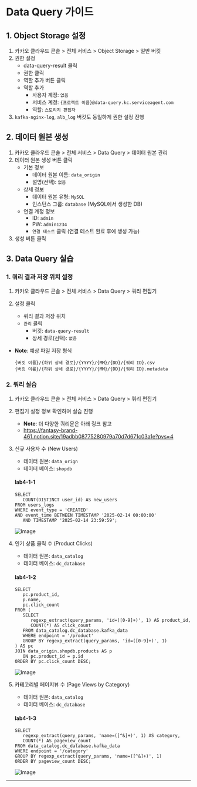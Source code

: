 # Data Query 가이드

## 1. Object Storage 설정
1. 카카오 클라우드 콘솔 > 전체 서비스 > Object Storage > 일반 버킷
2. 권한 설정
   - data-query-result 클릭
   - 권한 클릭
   - 역할 추가 버튼 클릭
   - 역할 추가
      - 사용자 계정: `없음`
      - 서비스 계정: `{프로젝트 이름}@data-query.kc.serviceagent.com`
      - 역할: `스토리지 편집자`
3. `kafka-nginx-log`, `alb_log` 버킷도 동일하게 권한 설정 진행

## 2. 데이터 원본 생성
1. 카카오 클라우드 콘솔 > 전체 서비스 > Data Query > 데이터 원본 관리
2. 데이터 원본 생성 버튼 클릭
   - 기본 정보
      - 데이터 원본 이름: `data_origin`
      - 설명(선택): `없음`
   - 상세 정보
      - 데이터 원본 유형: `MySQL`
      - 인스턴스 그룹: `database` (MySQL에서 생성한 DB)
   - 연결 계정 정보
      - ID: `admin`
      - PW: `admin1234`
      - `연결 테스트` 클릭 (연결 테스트 완료 후에 생성 가능)
4. 생성 버튼 클릭


## 3. Data Query 실습
### 1. 쿼리 결과 저장 위치 설정
1. 카카오 클라우드 콘솔 > 전체 서비스 > Data Query > 쿼리 편집기
2. 설정 클릭
   
   - 쿼리 결과 저장 위치
   - `관리` 클릭
      - 버킷: `data-query-result`
      - 상세 경로(선택): `없음`

- **Note**: 예상 파일 저장 형식
  
  ```
  {버킷 이름}/{하위 상세 경로}/{YYYY}/{MM}/{DD}/{쿼리 ID}.csv
  {버킷 이름}/{하위 상세 경로}/{YYYY}/{MM}/{DD}/{쿼리 ID}.metadata
  ```

### 2. 쿼리 실습
1. 카카오 클라우드 콘솔 > 전체 서비스 > Data Query > 쿼리 편집기
2. 편집기 설정 정보 확인하며 실습 진행
   - **Note**: 더 다양한 쿼리문은 아래 링크 참고
   - https://fantasy-brand-461.notion.site/19adbb08775280979a70d7d671c03a1e?pvs=4
     
  
3. 신규 사용자 수 (New Users)
   - 데이터 원본: `data_orign`
   - 데이터 베이스: `shopdb`
   #### **lab4-1-1**
   ```
   SELECT 
      COUNT(DISTINCT user_id) AS new_users
   FROM users_logs
   WHERE event_type = 'CREATED'
   AND event_time BETWEEN TIMESTAMP '2025-02-14 00:00:00'
      AND TIMESTAMP '2025-02-14 23:59:59';
   ```
   ![Image](https://github.com/user-attachments/assets/8016af05-788b-4548-8a60-a47aeae6aff4)

4. 인기 상품 클릭 수 (Product Clicks)
   - 데이터 원본: `data_catalog`
   - 데이터 베이스: `dc_database`
   #### **lab4-1-2**
   ```
   SELECT 
      pc.product_id,
      p.name,
      pc.click_count
   FROM (
      SELECT 
         regexp_extract(query_params, 'id=([0-9]+)', 1) AS product_id,
         COUNT(*) AS click_count
      FROM data_catalog.dc_database.kafka_data
      WHERE endpoint = '/product'
      GROUP BY regexp_extract(query_params, 'id=([0-9]+)', 1)
   ) AS pc
   JOIN data_origin.shopdb.products AS p
      ON pc.product_id = p.id
   ORDER BY pc.click_count DESC;
   ```
   ![Image](https://github.com/user-attachments/assets/0aec3dc0-a9ba-4a3b-b0ab-6a82c34e8aa0)

5. 카테고리별 페이지뷰 수 (Page Views by Category)
   - 데이터 원본: `data_catalog`
   - 데이터 베이스: `dc_database`
   #### **lab4-1-3**
   ```
   SELECT
      regexp_extract(query_params, 'name=([^&]+)', 1) AS category,
      COUNT(*) AS pageview_count
   FROM data_catalog.dc_database.kafka_data
   WHERE endpoint = '/category'
   GROUP BY regexp_extract(query_params, 'name=([^&]+)', 1)
   ORDER BY pageview_count DESC;
   ```
   ![Image](https://github.com/user-attachments/assets/15df43b4-7c0f-4be3-bd97-299624e095b1)

---
